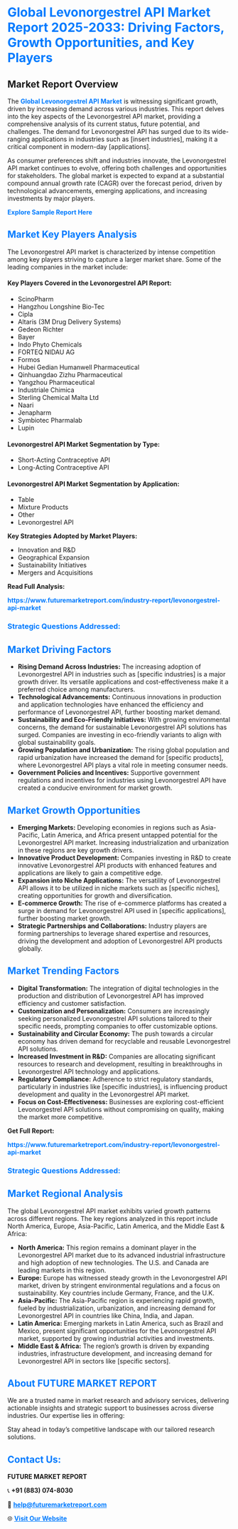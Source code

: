 <h1 style="color: #007BFF;">Global Levonorgestrel API Market Report 2025-2033: Driving Factors, Growth Opportunities, and Key Players</h1>

<section id="overview">
<h2>Market Report Overview</h2>
<p>The <a href="https://www.futuremarketreport.com/industry-report/levonorgestrel-api-market" style="color: #007BFF; text-decoration: none;"><strong>Global Levonorgestrel API Market</strong></a> is witnessing significant growth, driven by increasing demand across various industries. This report delves into the key aspects of the Levonorgestrel API market, providing a comprehensive analysis of its current status, future potential, and challenges. The demand for Levonorgestrel API has surged due to its wide-ranging applications in industries such as [insert industries], making it a critical component in modern-day [applications].</p>
<p>As consumer preferences shift and industries innovate, the Levonorgestrel API market continues to evolve, offering both challenges and opportunities for stakeholders. The global market is expected to expand at a substantial compound annual growth rate (CAGR) over the forecast period, driven by technological advancements, emerging applications, and increasing investments by major players.</p>
</section>

<section id="overview">
<p><a href="https://www.futuremarketreport.com/request-sample/reportId=125706" style="color: #007BFF; text-decoration: none;"><strong>Explore Sample Report Here</strong></a></p>
</section>

<section id="key-players">
<h2 style="color: #007BFF;">Market Key Players Analysis</h2>
<p>The Levonorgestrel API market is characterized by intense competition among key players striving to capture a larger market share. Some of the leading companies in the market include:</p>
<h4>Key Players Covered in the Levonorgestrel API Report:</h4>
<ul><li>ScinoPharm</li><li>Hangzhou Longshine Bio-Tec</li><li>Cipla</li><li>Altaris (3M Drug Delivery Systems)</li><li>Gedeon Richter</li><li>Bayer</li><li>Indo Phyto Chemicals</li><li>FORTEQ NIDAU AG</li><li>Formos</li><li>Hubei Gedian Humanwell Pharmaceutical</li><li>Qinhuangdao Zizhu Pharmaceutical</li><li>Yangzhou Pharmaceutical</li><li>Industriale Chimica</li><li>Sterling Chemical Malta Ltd</li><li>Naari</li><li>Jenapharm</li><li>Symbiotec Pharmalab</li><li>Lupin</li></ul>
<h4>Levonorgestrel API Market Segmentation by Type:</h4>
<ul><li>Short-Acting Contraceptive API</li><li>Long-Acting Contraceptive API</li></ul>

<h4>Levonorgestrel API Market Segmentation by Application:</h4>
<ul><li>Table</li><li>Mixture Products</li><li>Other</li><li>Levonorgestrel API</li></ul>
<p><strong>Key Strategies Adopted by Market Players:</strong></p>
<ul>
<li>Innovation and R&D</li>
<li>Geographical Expansion</li>
<li>Sustainability Initiatives</li>
<li>Mergers and Acquisitions</li>
</ul>
</section>

<section>
<p><strong>Read Full Analysis: </strong></p><a href="https://www.futuremarketreport.com/industry-report/levonorgestrel-api-market" style="color: #007BFF; text-decoration: none;"><strong>https://www.futuremarketreport.com/industry-report/levonorgestrel-api-market</strong></a>
<h3 style="color: #007BFF;">Strategic Questions Addressed:</h3>
</section>

<section id="driving-factors">
<h2 style="color: #007BFF;">Market Driving Factors</h2>
<ul>
<li><strong>Rising Demand Across Industries:</strong> The increasing adoption of Levonorgestrel API in industries such as [specific industries] is a major growth driver. Its versatile applications and cost-effectiveness make it a preferred choice among manufacturers.</li>
<li><strong>Technological Advancements:</strong> Continuous innovations in production and application technologies have enhanced the efficiency and performance of Levonorgestrel API, further boosting market demand.</li>
<li><strong>Sustainability and Eco-Friendly Initiatives:</strong> With growing environmental concerns, the demand for sustainable Levonorgestrel API solutions has surged. Companies are investing in eco-friendly variants to align with global sustainability goals.</li>
<li><strong>Growing Population and Urbanization:</strong> The rising global population and rapid urbanization have increased the demand for [specific products], where Levonorgestrel API plays a vital role in meeting consumer needs.</li>
<li><strong>Government Policies and Incentives:</strong> Supportive government regulations and incentives for industries using Levonorgestrel API have created a conducive environment for market growth.</li>
</ul>
</section>

<section id="growth-opportunities">
<h2 style="color: #007BFF;">Market Growth Opportunities</h2>
<ul>
<li><strong>Emerging Markets:</strong> Developing economies in regions such as Asia-Pacific, Latin America, and Africa present untapped potential for the Levonorgestrel API market. Increasing industrialization and urbanization in these regions are key growth drivers.</li>
<li><strong>Innovative Product Development:</strong> Companies investing in R&D to create innovative Levonorgestrel API products with enhanced features and applications are likely to gain a competitive edge.</li>
<li><strong>Expansion into Niche Applications:</strong> The versatility of Levonorgestrel API allows it to be utilized in niche markets such as [specific niches], creating opportunities for growth and diversification.</li>
<li><strong>E-commerce Growth:</strong> The rise of e-commerce platforms has created a surge in demand for Levonorgestrel API used in [specific applications], further boosting market growth.</li>
<li><strong>Strategic Partnerships and Collaborations:</strong> Industry players are forming partnerships to leverage shared expertise and resources, driving the development and adoption of Levonorgestrel API products globally.</li>
</ul>
</section>

<section id="trending-factors">
<h2 style="color: #007BFF;">Market Trending Factors</h2>
<ul>
<li><strong>Digital Transformation:</strong> The integration of digital technologies in the production and distribution of Levonorgestrel API has improved efficiency and customer satisfaction.</li>
<li><strong>Customization and Personalization:</strong> Consumers are increasingly seeking personalized Levonorgestrel API solutions tailored to their specific needs, prompting companies to offer customizable options.</li>
<li><strong>Sustainability and Circular Economy:</strong> The push towards a circular economy has driven demand for recyclable and reusable Levonorgestrel API solutions.</li>
<li><strong>Increased Investment in R&D:</strong> Companies are allocating significant resources to research and development, resulting in breakthroughs in Levonorgestrel API technology and applications.</li>
<li><strong>Regulatory Compliance:</strong> Adherence to strict regulatory standards, particularly in industries like [specific industries], is influencing product development and quality in the Levonorgestrel API market.</li>
<li><strong>Focus on Cost-Effectiveness:</strong> Businesses are exploring cost-efficient Levonorgestrel API solutions without compromising on quality, making the market more competitive.</li>
</ul>
</section>

<section>
<p><strong>Get Full Report: </strong></p><a href="https://www.futuremarketreport.com/industry-report/levonorgestrel-api-market" style="color: #007BFF; text-decoration: none;"><strong>https://www.futuremarketreport.com/industry-report/levonorgestrel-api-market</strong></a>
<h3 style="color: #007BFF;">Strategic Questions Addressed:</h3>
</section>


<section id="regional-analysis">
<h2 style="color: #007BFF;">Market Regional Analysis</h2>
<p>The global Levonorgestrel API market exhibits varied growth patterns across different regions. The key regions analyzed in this report include North America, Europe, Asia-Pacific, Latin America, and the Middle East & Africa:</p>
<ul>
<li><strong>North America:</strong> This region remains a dominant player in the Levonorgestrel API market due to its advanced industrial infrastructure and high adoption of new technologies. The U.S. and Canada are leading markets in this region.</li>
<li><strong>Europe:</strong> Europe has witnessed steady growth in the Levonorgestrel API market, driven by stringent environmental regulations and a focus on sustainability. Key countries include Germany, France, and the U.K.</li>
<li><strong>Asia-Pacific:</strong> The Asia-Pacific region is experiencing rapid growth, fueled by industrialization, urbanization, and increasing demand for Levonorgestrel API in countries like China, India, and Japan.</li>
<li><strong>Latin America:</strong> Emerging markets in Latin America, such as Brazil and Mexico, present significant opportunities for the Levonorgestrel API market, supported by growing industrial activities and investments.</li>
<li><strong>Middle East & Africa:</strong> The region’s growth is driven by expanding industries, infrastructure development, and increasing demand for Levonorgestrel API in sectors like [specific sectors].</li>
</ul>
</section>

<footer>
<h2 style="color: #007BFF;">About FUTURE MARKET REPORT</h2>
<p>We are a trusted name in market research and advisory services, delivering actionable insights and strategic support to businesses across diverse industries. Our expertise lies in offering:</p>

<p>Stay ahead in today’s competitive landscape with our tailored research solutions.</p>

<h2 style="color: #007BFF;">Contact Us:</h2>
<p><strong>FUTURE MARKET REPORT</strong></p>
<p>📞 <strong>+91 (883) 074-8030</strong></p>
<p>📧 <strong><a href="mailto:help@futuremarketreport.com" style="color: #007BFF;">help@futuremarketreport.com</a></strong></p>
<p>🌐 <strong><a href="https://www.futuremarketreport.com/" style="color: #007BFF;">Visit Our Website</a></strong></p>
</footer>